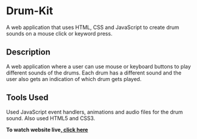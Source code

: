 # Drum-Kit
A web application that uses HTML, CSS and JavaScript to create drum sounds on a mouse click or keyword press.

## Description
A web application where a user can use mouse or keyboard buttons to play different sounds of the drums. Each drum has a different sound and the user also gets an indication of which drum gets played.

## Tools Used
Used JavaScript event handlers, animations and audio files for the drum sound. Also used HTML5 and CSS3.

<p><strong>To watch website live,<a href="https://saketgautam.github.io/Drum-Kit/"> click here</a></strong></p>
